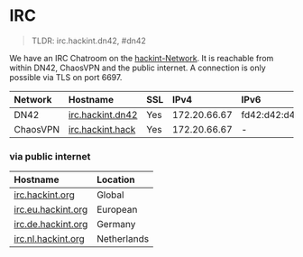 # IRC
> TLDR: irc.hackint.dn42, #dn42

We have an IRC Chatroom on the [hackint-Network](http://www.hackint.org). It is reachable from within DN42, ChaosVPN and the public internet. A connection is only possible via TLS on port 6697.


| Network | Hostname                                 |  SSL        | IPv4                       | IPv6         |
|:--------|:------------------------------------------|:------ |:-------------------------- |:------------ |
| DN42 | [irc.hackint.dn42](ircs://irc.hackint.dn42:6697)|  Yes    | 172.20.66.67 |  fd42:d42:d42:6667::1 |
| ChaosVPN | [irc.hackint.hack](ircs://irc.hackint.hack:6697)|  Yes    | 172.20.66.67 |  - |


### via public internet
| Hostname                                          | Location                    |
|:------------------------------------------------- |:-------------------------- |
| [irc.hackint.org](ircs://irc.hackint.org:6697)                                   | Global                     |
| [irc.eu.hackint.org](ircs://irc.eu.hackint.org:6697)                               | European        |
| [irc.de.hackint.org](ircs://irc.de.hackint.org:6697)                                | Germany       |
| [irc.nl.hackint.org](ircs://irc.nl.hackint.org:6697)                                | Netherlands       |


